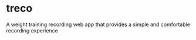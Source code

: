 # treco
A weight training recording web app that provides a simple and comfortable recording experience

